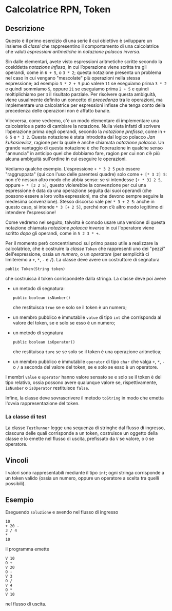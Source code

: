 Calcolatrice RPN, Token
=======================

Descrizione
-----------

Questo è il primo esercizio di una serie il cui obiettivo è sviluppare un
insieme di *classi* che rappresentino il comportamento di una calcolatrice che
valuti *espressioni aritmetiche* in *notazione polacca inversa*.

Sin dalle elementari, avete visto espressioni aritmetiche scritte secondo la
cosiddetta *notazione infissa*, in cui l’operazione viene scritta tra gli
operandi, come in `6 + 5`, o `3 * 2`; questa notazione presenta un problema nel
caso in cui vengano "mescolate" più operazioni nella stessa espressione; ad
esempio `3 * 2 + 5` può valere `11` se eseguiamo prima `3 * 2` e quindi sommiamo
`5`, oppure `21` se eseguiamo prima `2 + 5` e quindi moltiplichiamo per `3` il
risultato parziale. Per risolvere questa ambiguità, viene usualmente definito un
concetto di *precedenza* tra le operazioni, ma implementare una calcolatrice per
espressioni infisse che tenga conto della precedenza delle operazioni non è
affatto banale.

Viceversa, come vedremo, c'è un modo elementare di implementare una calcolatrice
a patto di cambiare la notazione. Nulla vieta infatti di scrivere l’operazione
prima degli operandi, secondo la *notazione prefissa*, come in `+ 6 5` e `* 3
2`. Questa notazione è stata introdotta dal logico polacco *Jan Łukasiewicz*,
ragione per la quale è anche chiamata *notazione polacca*. Un grande vantaggio
di questa notazione è che l’operazione in qualche senso "annuncia" in anticipo
quel che dobbiamo fare, ragion per cui non c’è più alcuna ambiguità
sull'ordine in cui eseguire le operazioni.

Vediamo qualche esempio. L’espressione `+ * 3 2 5` può essere "raggruppata" (qui
con l'uso delle parentesi quadre) solo come `+ [* 3 2] 5`: non c’è nessun altro
modo che abbia senso: se si intendesse `[+ * 3] 2 5`, oppure `+ * [3 2 5]`,
questo violerebbe la convenzione per cui una espressione è data da una
operazione seguita dai suoi operandi (che possono essere a loro volta
espressioni, ma che devono sempre seguire la medesima convenzione). Stesso
discorso vale per `* 3 + 2 5`: anche in questo caso, si intende  `* 3 [+ 2 5]`,
perché non c’è altro modo legittimo di intendere l’espressione!

Come vedremo nel seguito, talvolta è comodo usare una versione di questa
notazione chiamata *notazione polacca inversa* in cui l'operatore viene scritto
*dopo* gli operandi, come in `5 2 3 * +`.  

Per il momento però concentriamoci sul primo passo utile a realizzare la
calcolatrice, che è costruire la *classe* `Token` che rappresenti uno dei
"pezzi" dell'espressione, ossia un *numero*, o un *operatore* (per semplicità ci
limiteremo a `+`, `*`, `-` e `/`). La classe deve avere un costruttore di
segnatura

    public Token(String token)

che costruisca il token corrispondete dalla stringa. La classe deve poi avere

* un metodo di segnatura:

      public boolean isNumber()

  che restituisca `true` se e solo se il token è un numero;

* un membro pubblico e immutabile `value` di tipo `int` che corrisponda al valore
  del token, se e solo se esso è un numero;

* un metodo di segnatura

      public boolean isOperator()

  che restituisca `ture` se se solo se il token è una operazione aritmetica;

* un membro pubblico e immutabile `operator` di tipo `char` che valga `+`, `*`,
  `-` o `/` a seconda del valore del token, se e solo se esso è un operatore.

I membri `value` e `operator` hanno valore sensato se e solo se il token è del
tipo relativo, ossia possono avere qualunque valore se, rispettivamente,
`isNumber` o `isOperator` restituisce `false`.

Infine, la classe deve sovrascrivere il metodo `toString` in modo che emetta
l'ovvia rappresentazione del token.


### La classe di test

La classe `TestRunner` legge una sequenza di stringhe dal flusso di ingresso,
ciascuna delle quali corrisponde a un token, costruisce un oggetto della classe
e lo emette nel flusso di uscita, prefissato da `V` se valore, o `O` se
operatore.


Vincoli
-------

I valori sono rappresentabili mediante il tipo `int`; ogni stringa corrisponde
a un token valido (ossia un numero, oppure un operatore a scelta tra quelli
possibili).


Esempio
-------

Eseguendo `soluzione` e avendo nel flusso di ingresso

    10
    + 20 -
    3 / 4
    *
    10

il programma emette

    V 10
    O +
    V 20
    O -
    V 3
    O /
    V 4
    O *
    V 10

nel flusso di uscita.
